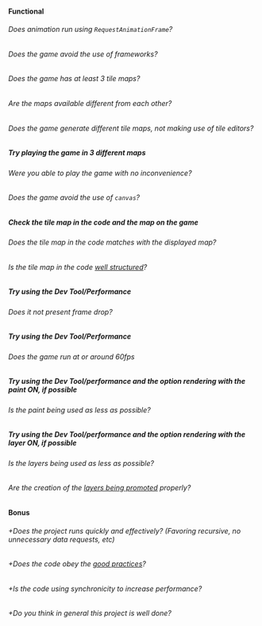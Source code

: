 #### Functional

###### Does animation run using `RequestAnimationFrame`?

###### Does the game avoid the use of frameworks?

###### Does the game has at least 3 tile maps?

###### Are the maps available different from each other?

###### Does the game generate different tile maps, not making use of tile editors?

##### Try playing the game in 3 different maps

###### Were you able to play the game with no inconvenience?

###### Does the game avoid the use of `canvas`?

##### Check the tile map in the code and the map on the game

###### Does the tile map in the code matches with the displayed map?

###### Is the tile map in the code [well structured](https://developer.mozilla.org/en-US/docs/Games/Techniques/Tilemaps#The_tilemap_data_structure)?

##### Try using the Dev Tool/Performance

###### Does it not present frame drop?

##### Try using the Dev Tool/Performance

###### Does the game run at or around 60fps

##### Try using the Dev Tool/performance and the option rendering with the paint ON, if possible

###### Is the paint being used as less as possible?

##### Try using the Dev Tool/performance and the option rendering with the layer ON, if possible

###### Is the layers being used as less as possible?

###### Are the creation of the [layers being promoted](https://developers.google.com/web/fundamentals/performance/rendering/stick-to-compositor-only-properties-and-manage-layer-count) properly?

#### Bonus

###### +Does the project runs quickly and effectively? (Favoring recursive, no unnecessary data requests, etc)

###### +Does the code obey the [good practices](https://public.01-edu.org/subjects/good-practices/README.md)?

###### +Is the code using synchronicity to increase performance?

###### +Do you think in general this project is well done?
